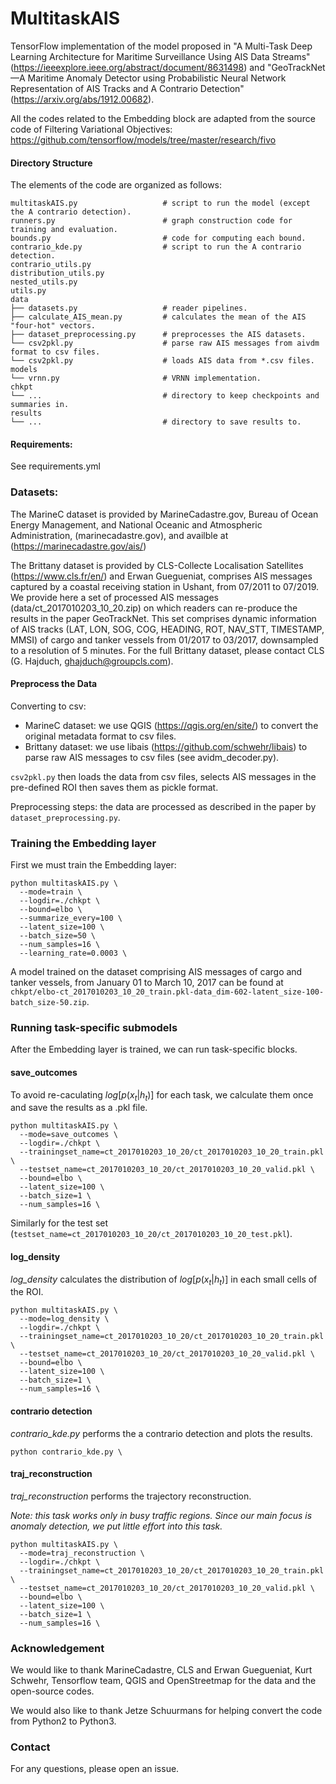 # MultitaskAIS

TensorFlow implementation of the model proposed in "A Multi-Task Deep Learning Architecture for Maritime Surveillance Using AIS Data Streams" (https://ieeexplore.ieee.org/abstract/document/8631498) and "GeoTrackNet—A Maritime Anomaly Detector using Probabilistic Neural Network Representation of AIS Tracks and A Contrario Detection" (https://arxiv.org/abs/1912.00682).

All the codes related to the Embedding block are adapted from the source code of Filtering Variational Objectives:
https://github.com/tensorflow/models/tree/master/research/fivo


#### Directory Structure
The elements of the code are organized as follows:

```
multitaskAIS.py                   # script to run the model (except the A contrario detection).
runners.py                        # graph construction code for training and evaluation.
bounds.py                         # code for computing each bound.
contrario_kde.py                  # script to run the A contrario detection.
contrario_utils.py
distribution_utils.py
nested_utils.py
utils.py
data
├── datasets.py                   # reader pipelines.
├── calculate_AIS_mean.py         # calculates the mean of the AIS "four-hot" vectors.
├── dataset_preprocessing.py      # preprocesses the AIS datasets.
└── csv2pkl.py                    # parse raw AIS messages from aivdm format to csv files.
└── csv2pkl.py                    # loads AIS data from *.csv files.
models
└── vrnn.py                       # VRNN implementation.
chkpt
└── ...                           # directory to keep checkpoints and summaries in.
results
└── ...                           # directory to save results to.
```

#### Requirements: 
See requirements.yml

### Datasets:

The MarineC dataset is provided by MarineCadastre.gov, Bureau of Ocean Energy Management, and National Oceanic and Atmospheric Administration, (marinecadastre.gov), and availble at (https://marinecadastre.gov/ais/)

The Brittany dataset is provided by CLS-Collecte Localisation Satellites (https://www.cls.fr/en/) and Erwan Guegueniat, comprises AIS messages captured by a coastal receiving station in Ushant, from 07/2011 to 07/2019. We provide here a set of processed AIS messages (data/ct_2017010203_10_20.zip) on which readers can re-produce the results in the paper GeoTrackNet. This set comprises dynamic information of AIS tracks (LAT, LON, SOG, COG, HEADING, ROT, NAV_STT, TIMESTAMP, MMSI) of cargo and tanker vessels from 01/2017 to 03/2017, downsampled to a resolution of 5 minutes. For the full Brittany dataset, please contact CLS (G. Hajduch, ghajduch@groupcls.com).

#### Preprocess the Data

Converting to csv:
* MarineC dataset: we use QGIS (https://qgis.org/en/site/) to convert the original metadata format to csv files.
* Brittany dataset: we use libais (https://github.com/schwehr/libais) to parse raw AIS messages to csv files (see avidm_decoder.py).

`csv2pkl.py` then loads the data from csv files, selects AIS messages in the pre-defined ROI then saves them as pickle format.

Preprocessing steps: the data are processed as described in the paper by `dataset_preprocessing.py`.

### Training the Embedding layer

First we must train the Embedding layer:
```
python multitaskAIS.py \
  --mode=train \
  --logdir=./chkpt \
  --bound=elbo \
  --summarize_every=100 \
  --latent_size=100 \
  --batch_size=50 \
  --num_samples=16 \
  --learning_rate=0.0003 \
```

A model trained on the dataset comprising AIS messages of cargo and tanker vessels, from January 01 to March 10, 2017 can be found at `chkpt/elbo-ct_2017010203_10_20_train.pkl-data_dim-602-latent_size-100-batch_size-50.zip`.

### Running task-specific submodels

After the Embedding layer is trained, we can run task-specific blocks.


#### save_outcomes
To avoid re-caculating $log[p(x_t|h_t)]$ for each task, we calculate them once and save the results as a .pkl file. 
```
python multitaskAIS.py \
  --mode=save_outcomes \
  --logdir=./chkpt \
  --trainingset_name=ct_2017010203_10_20/ct_2017010203_10_20_train.pkl \
  --testset_name=ct_2017010203_10_20/ct_2017010203_10_20_valid.pkl \
  --bound=elbo \
  --latent_size=100 \
  --batch_size=1 \
  --num_samples=16 \
``` 
Similarly for the test set (```testset_name=ct_2017010203_10_20/ct_2017010203_10_20_test.pkl```).

#### log_density
*log_density* calculates the distribution of $log[p(x_t|h_t)]$ in each small cells of the ROI.
```
python multitaskAIS.py \
  --mode=log_density \
  --logdir=./chkpt \
  --trainingset_name=ct_2017010203_10_20/ct_2017010203_10_20_train.pkl \
  --testset_name=ct_2017010203_10_20/ct_2017010203_10_20_valid.pkl \
  --bound=elbo \
  --latent_size=100 \
  --batch_size=1 \
  --num_samples=16 \
``` 

#### contrario detection
*contrario_kde.py* performs the a contrario detection and plots the results.
```
python contrario_kde.py \
``` 
#### traj_reconstruction
*traj_reconstruction* performs the trajectory reconstruction.

*Note: this task works only in busy traffic regions. Since our main focus is anomaly detection, we put little effort into this task.*

```
python multitaskAIS.py \
  --mode=traj_reconstruction \
  --logdir=./chkpt \
  --trainingset_name=ct_2017010203_10_20/ct_2017010203_10_20_train.pkl \
  --testset_name=ct_2017010203_10_20/ct_2017010203_10_20_valid.pkl \
  --bound=elbo \
  --latent_size=100 \
  --batch_size=1 \
  --num_samples=16 \
``` 


### Acknowledgement

We would like to thank MarineCadastre, CLS and Erwan Guegueniat, Kurt Schwehr, Tensorflow team, QGIS and OpenStreetmap for the data and the open-source codes.

We would also like to thank Jetze Schuurmans for helping convert the code from Python2 to Python3.

### Contact
For any questions, please open an issue.
